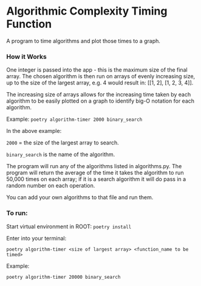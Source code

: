 # Algorithmic Complexity Timing Function

A program to time algorithms and plot those times to a graph.

### How it Works

One integer is passed into the app - this is the maximum size of the final array. The chosen algorithm is then run on arrays of evenly increasing size, up to the size of the largest array, e.g. 4 would result in: [[1, 2], [1, 2, 3, 4]].

The increasing size of arrays allows for the increasing time taken by each algorithm to be easily plotted on a graph to identify big-O notation for each algorithm.

Example: ```poetry algorithm-timer 2000 binary_search```

In the above example:

`2000` = the size of the largest array to search.

`binary_search` is the name of the algorithm.

The program will run any of the algorithms listed in algorithms.py. The program will return the average of the time it takes the algorithm to run 50,000 times on each array; if it is a search algorithm it will do pass in a random number on each operation.

You can add your own algorithms to that file and run them.

### To run:

Start virtual environment in ROOT:
```poetry install```

Enter into your terminal:

``` poetry algorithm-timer <size of largest array> <function_name to be timed> ```

Example:

```poetry algorithm-timer 20000 binary_search```
